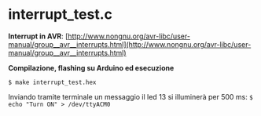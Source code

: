 # interrupt_test.c

**Interrupt in AVR**: [http://www.nongnu.org/avr-libc/user-manual/group__avr__interrupts.html](http://www.nongnu.org/avr-libc/user-manual/group__avr__interrupts.html)

**Compilazione, flashing su Arduino ed esecuzione**

`$ make interrupt_test.hex`

Inviando tramite terminale un messaggio il led 13 si illuminerà per 500 ms: `$ echo "Turn ON" > /dev/ttyACM0`
